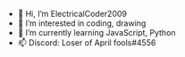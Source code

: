 - 👋 Hi, I’m ElectricalCoder2009
- 👀 I’m interested in coding, drawing
- 🌱 I’m currently learning JavaScript, Python
- 📫 Discord: Loser of April fools#4556
<!---
Atom2009/Atom2009 is a ✨ special ✨ repository because its `README.md` (this file) appears on your GitHub profile.
You can click the Preview link to take a look at your changes.
--->
